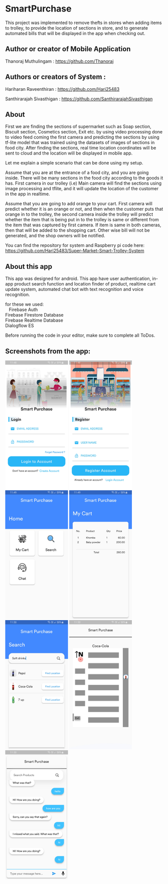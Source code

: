 # SmartPurchase

This project was implemented to remove thefts in stores when adding items to trolley, to provide the location of sections in store, and to generate automated bills that will be displayed in the app when checking out.

## Author or creator of Mobile Application
Thanoraj Muthulingam : https://github.com/Thanoraj

## Authors or creators of System : 
Hariharan Raveenthiran : https://github.com/Hari25483

Santhirarajah Sivasthigan : https://github.com/SanthirarajahSivasthigan


## About

First we are finding the sections of supermarket such as Soap section, Biscuit section, Cosmetics section, Exit etc. by using video processing done to video feed coming the first camera and predicting the sections by using tf-lite model that was trained using the datasets of images of sections in food city. After finding the sections, real time location coordinates will be sent to cloud and the location will be displayed in mobile app.

Let me explain a simple scenario that can be done using my setup.

Assume that you are at the entrance of a food city, and you are going inside. There will be many sections in the food city according to the goods it has. First camera in our trolley (i.e) Main camera will find the sections using image processing and tflite, and it will update the location of the customer in the app in realtime.

Assume that you are going to add orange to your cart. First camera will predict whether it is an orange or not, and then when the customer puts that orange in to the trolley, the second camera inside the trolley will predict whether the item that is being put in to the trolley is same or different from the item that was captured by first camera. If item is same in both cameras, then that will be added to the shopping cart. Other wise bill will not be generated, and the shop owners will be notified.

You can find the repository for system and Raspberry pi code here: https://github.com/Hari25483/Super-Market-Smart-Trolley-System

## About this app

This app was designed for android. This app have user authentication, in-app product search function and location finder of product, realtime cart update system, automated chat bot with text recognition and voice recognition. 

for these we used:<br/>
&nbsp;&nbsp;&nbsp;Firebase Auth<br/>
    Firebase Firestore Database<br/>
    Firebase Realtime Database<br/>
    Dialogflow ES<br/>
    
Before running the code in your editor, make sure to complete all ToDos.

## Screenshots from the app:
<img src="assets/images/screen_shots/img_1.jpg" width = "200"></img>
<img src="assets/images/screen_shots/img_2.jpg" width = "200"></img>
<img src="assets/images/screen_shots/img_3.jpg" width = "200"></img>
<img src="assets/images/screen_shots/img_4.jpg" width = "200"></img>
<img src="assets/images/screen_shots/img_5.jpg" width = "200"></img>
<img src="assets/images/screen_shots/img_6.jpg" width = "200"></img>
<img src="assets/images/screen_shots/img_7.jpg" width = "200"></img>
